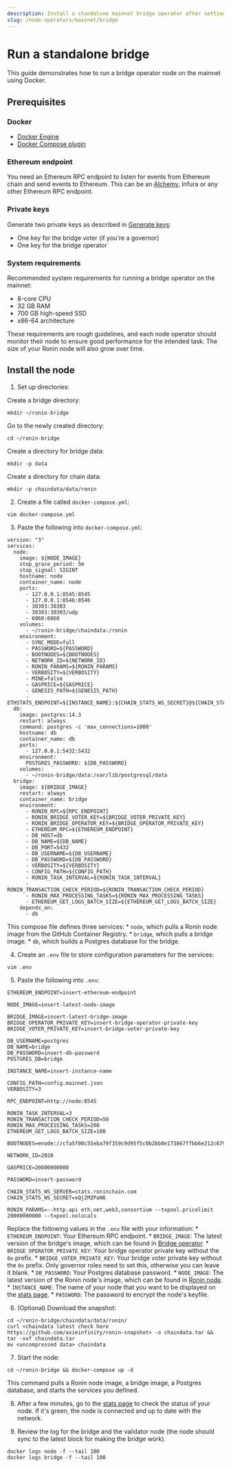```yaml
---
description: Install a standalone mainnet bridge operator after setting up the validator node.
slug: /node-operators/mainnet/bridge
---
```


# Run a standalone bridge
This guide demonstrates how to run a bridge operator node on the mainnet using Docker.

## Prerequisites
### Docker
* [Docker Engine](https://docs.docker.com/engine/install/)
* [Docker Compose plugin](https://docs.docker.com/compose/install/)

### Ethereum endpoint
You need an Ethereum RPC endpoint to listen for events from Ethereum chain and send events to Ethereum. This can be an [Alchemy](https://www.alchemy.com/overviews/private-rpc-endpoint), Infura or any other Ethereum RPC endpoint.

### Private keys
Generate two private keys as described in [Generate keys](./../generate-keys.md):
* One key for the bridge voter (if you're a governor)
* One key for the bridge operator

### System requirements
Recommended system requirements for running a bridge operator on the mainnet:
* 8-core CPU
* 32 GB RAM
* 700 GB high-speed SSD
* x86-64 architecture

These requirements are rough guidelines, and each node operator
should monitor their node to ensure good performance for the intended task.
The size of your Ronin node will also grow over time.

## Install the node
1. Set up directories:

  Create a bridge directory:
  ```
  mkdir ~/ronin-bridge
  ```

  Go to the newly created directory:
  ```
  cd ~/ronin-bridge
  ```

  Create a directory for bridge data:
  ```
  mkdir -p data
  ```

  Create a directory for chain data:
  ```
  mkdir -p chaindata/data/ronin
  ```

2. Create a file called `docker-compose.yml`:

  ```
  vim docker-compose.yml
  ```

3. Paste the following into `docker-compose.yml`:

  ```
  version: "3"
  services:
    node:
      image: ${NODE_IMAGE}
      stop_grace_period: 5m
      stop_signal: SIGINT
      hostname: node
      container_name: node
      ports:
        - 127.0.0.1:8545:8545
        - 127.0.0.1:8546:8546
        - 30303:30303
        - 30303:30303/udp
        - 6060:6060
      volumes:
        - ~/ronin-bridge/chaindata:/ronin
      environment:
        - SYNC_MODE=full
        - PASSWORD=${PASSWORD}
        - BOOTNODES=${BOOTNODES}
        - NETWORK_ID=${NETWORK_ID}
        - RONIN_PARAMS=${RONIN_PARAMS}
        - VERBOSITY=${VERBOSITY}
        - MINE=false
        - GASPRICE=${GASPRICE}
        - GENESIS_PATH=${GENESIS_PATH}
        - ETHSTATS_ENDPOINT=${INSTANCE_NAME}:${CHAIN_STATS_WS_SECRET}@${CHAIN_STATS_WS_SERVER}:443
    db:
      image: postgres:14.3
      restart: always
      command: postgres -c 'max_connections=1000'
      hostname: db
      container_name: db
      ports:
        - 127.0.0.1:5432:5432
      environment:
        POSTGRES_PASSWORD: ${DB_PASSWORD}
      volumes:
        - ~/ronin-bridge/data:/var/lib/postgresql/data
    bridge:
      image: ${BRIDGE_IMAGE}
      restart: always
      container_name: bridge
      environment:
        - RONIN_RPC=${RPC_ENDPOINT}
        - RONIN_BRIDGE_VOTER_KEY=${BRIDGE_VOTER_PRIVATE_KEY}
        - RONIN_BRIDGE_OPERATOR_KEY=${BRIDGE_OPERATOR_PRIVATE_KEY}
        - ETHEREUM_RPC=${ETHEREUM_ENDPOINT}
        - DB_HOST=db
        - DB_NAME=${DB_NAME}
        - DB_PORT=5432
        - DB_USERNAME=${DB_USERNAME}
        - DB_PASSWORD=${DB_PASSWORD}
        - VERBOSITY=${VERBOSITY}
        - CONFIG_PATH=${CONFIG_PATH}
        - RONIN_TASK_INTERVAL=${RONIN_TASK_INTERVAL}
        - RONIN_TRANSACTION_CHECK_PERIOD=${RONIN_TRANSACTION_CHECK_PERIOD}
        - RONIN_MAX_PROCESSING_TASKS=${RONIN_MAX_PROCESSING_TASKS}
        - ETHEREUM_GET_LOGS_BATCH_SIZE=${ETHEREUM_GET_LOGS_BATCH_SIZE}
      depends_on:
        - db
  ```

  This compose file defines three services:
     * `node`, which pulls a Ronin node image from the GitHub Container Registry.
     * `bridge`, which pulls a bridge image.
     * `db`, which builds a Postgres database for the bridge.

4. Create an `.env` file to store configuration parameters for the services:

  ```
  vim .env
  ```

5. Paste the following into `.env`:

  ```
  ETHEREUM_ENDPOINT=insert-ethereum-endpoint
  
  NODE_IMAGE=insert-latest-node-image

  BRIDGE_IMAGE=insert-latest-bridge-image
  BRIDGE_OPERATOR_PRIVATE_KEY=insert-bridge-operator-private-key
  BRIDGE_VOTER_PRIVATE_KEY=insert-bridge-voter-private-key
  
  DB_USERNAME=postgres
  DB_NAME=bridge
  DB_PASSWORD=insert-db-password
  POSTGRES_DB=bridge
  
  INSTANCE_NAME=insert-instance-name

  CONFIG_PATH=config.mainnet.json
  VERBOSITY=3

  RPC_ENDPOINT=http://node:8545

  RONIN_TASK_INTERVAL=3
  RONIN_TRANSACTION_CHECK_PERIOD=50
  RONIN_MAX_PROCESSING_TASKS=200
  ETHEREUM_GET_LOGS_BATCH_SIZE=100

  BOOTNODES=enode://cfa5f00c55eba79f359c9d95f5c0b2bb8e173867ffbb6e212c6799a52918502519e56650970e34caf1cd17418d4da46c3243588578886c3b4f8c42d1934bf108@104.198.242.88:30303,enode://f500391c41906a1dae249df084a3d1659fe602db671730b2778316114a5f7df44a0c6864a8dfffdc380fc81c6965dd911338e0e2591eb78a506857015d166250@34.135.18.26:30303,enode://fc7b8ceafe16e6f79ab2da3e73d0a3163d0c28efe0778863102f8f27758986fe28c1540a9a0bbdff29ab93ad1c5803462efe6c98165bbb404d9d099a55f1d2c9@130.211.208.201:30303

  NETWORK_ID=2020

  GASPRICE=20000000000

  PASSWORD=insert-password

  CHAIN_STATS_WS_SERVER=stats.roninchain.com
  CHAIN_STATS_WS_SECRET=xQj2MZPaN6

  RONIN_PARAMS=--http.api eth,net,web3,consortium --txpool.pricelimit 20000000000 --txpool.nolocals
  ```

  Replace the following values in the `.env` file with your information:
    * `ETHEREUM_ENDPOINT`: Your Ethereum RPC endpoint.
    * `BRIDGE_IMAGE`: The latest version of the bridge's image, which can be found in [Bridge operator](./../latest.md#bridge-operator).
    * `BRIDGE_OPERATOR_PRIVATE_KEY`: Your bridge operator private key without the `0x` prefix.
    * `BRIDGE_VOTER_PRIVATE_KEY`: Your bridge voter private key without the `0x` prefix. Only governor roles need to set this, otherwise you can leave it blank. 
    * `DB_PASSWORD`: Your Postgres database password.
    * `NODE_IMAGE`: The latest version of the Ronin node's image, which can be found in [Ronin node](./../latest.md#ronin-node).
    * `INSTANCE_NAME`: The name of your node that you want to be displayed on the [stats page](https://stats.roninchain.com/).
    * `PASSWORD`: The password to encrypt the node's keyfile.

6. (Optional) Download the snapshot:

  ```
  cd ~/ronin-bridge/chaindata/data/ronin/
  curl <chaindata latest check here https://github.com/axieinfinity/ronin-snapshot> -o chaindata.tar && tar -xvf chaindata.tar
  mv <uncompressed data> chaindata
  ```

7. Start the node:

  ```
  cd ~/ronin-bridge && docker-compose up -d
  ```

  This command pulls a Ronin node image, a bridge image, a Postgres database, and starts the services you defined.

8. After a few minutes, go to the [stats page](https://stats.roninchain.com/) to check the status of your node. If it's green, the node is connected and up to date with the network.

9. Review the log for the bridge and the validator node (the node should sync to the latest block for making the bridge work).

  ```
  docker logs node -f --tail 100
  docker logs bridge -f --tail 100
  ```
